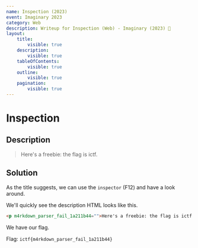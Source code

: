 ```yaml
---
name: Inspection (2023)
event: Imaginary 2023
category: Web
description: Writeup for Inspection (Web) - Imaginary (2023) 💜
layout:
    title:
        visible: true
    description:
        visible: true
    tableOfContents:
        visible: true
    outline:
        visible: true
    pagination:
        visible: true
---
```


# Inspection

## Description

> Here's a freebie: the flag is ictf.

## Solution

As the title suggests, we can use the `inspector` (F12) and have a look around.

We'll quickly see the description HTML looks like this.

```html
<p m4rkdown_parser_fail_1a211b44="">Here's a freebie: the flag is ictf.</p>
```

We have our flag.

Flag: `ictf{m4rkdown_parser_fail_1a211b44}`
